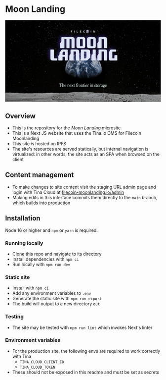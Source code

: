 # Moon Landing
 
![Moonlanding graph image](public/open-graph-image.png)


## Overview

- This is the repository for the _Moon Landing_ microsite
- This is a Next JS website that uses the Tina.io CMS for Filecoin Moonlanding
- This site is hosted on IPFS
- The site's resources are served statically, but internal navigation is virtualized: in other words, the site acts as an SPA when browsed on the client

## Content management
- To make changes to site content visit the staging URL admin page and login with Tina Cloud at [filecoin-moonlanding.io/admin](https://www.filecoin-moonlanding.io/admin/)
- Making edits in this interface commits them directly to the `main` branch, which builds into production

## Installation

Node 16 or higher and `npm` or `yarn` is required.

### Running locally

- Clone this repo and navigate to its directory
- Install dependencies with `npm ci`
- Run locally with `npm run dev`

### Static site
- Install with `npm ci`
- Add any environment variables to `.env`
- Generate the static site with `npm run export`
- The build will output to a new directory `out`

### Testing
- The site may be tested with `npm run lint` which invokes Next's linter

### Environment variables
- For the production site, the following envs are required to work correctly with Tina
  - `TINA_CLOUD_CLIENT_ID`
  - `TINA_CLOUD_TOKEN`
- These should not be exposed in this readme and must be set as secrets
